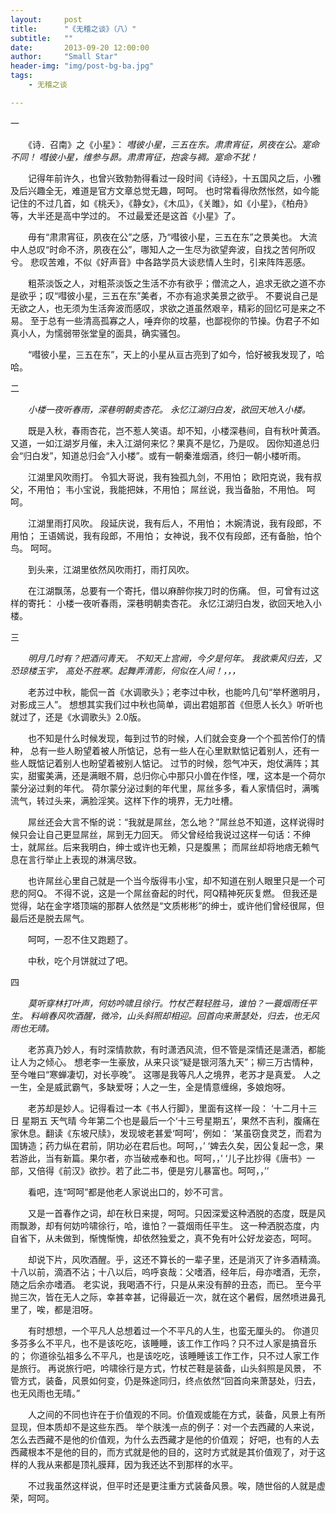 ```yaml
---
layout:     post
title:      "《无稽之谈》（八）"
subtitle:   ""
date:       2013-09-20 12:00:00
author:     "Small Star"
header-img: "img/post-bg-ba.jpg"
tags:
    - 无稽之谈

---
```


一

　　《诗．召南》之《小星》：
*嘒彼小星，三五在东。肃肃宵征，夙夜在公。寔命不同！
嘒彼小星，维参与昴。肃肃宵征，抱衾与裯。寔命不犹！*

　　记得年前许久，也曾兴致勃勃得看过一段时间《诗经》，十五国风之后，小雅及后兴趣全无，难道是官方文章总觉无趣，呵呵。
也时常看得欣然怅然，如今能记住的不过几首，如《桃夭》，《静女》，《木瓜》，《关雎》，如《小星》，《柏舟》等，大半还是高中学过的。
不过最爱还是这首《小星》了。

　　毋有“肃肃宵征，夙夜在公”之感，乃“嘒彼小星，三五在东”之景美也。
大流中人总叹“时命不济，夙夜在公”，哪知人之一生尽为欲望奔波，自找之苦何所叹兮。
悲叹苦难，不似《好声音》中各路学员大谈悲情人生时，引来阵阵恶感。

　　粗茶淡饭之人，对粗茶淡饭之生活不亦有欲乎；僧流之人，追求无欲之道不亦是欲乎；叹“嘒彼小星，三五在东”美者，不亦有追求美景之欲乎。
不要说自己是无欲之人，也无须为生活奔波而感叹，求欲之道虽然艰辛，精彩的回忆可是来之不易。
至于总有一些清高孤寡之人，唾弃你的坟墓，也鄙视你的节操。伪君子不如真小人，为懦弱带张堂皇的面具，确实骚包。

　　“嘒彼小星，三五在东”，天上的小星从亘古亮到了如今，恰好被我发现了，哈哈。
 
二

　　*小楼一夜听春雨，深巷明朝卖杏花。
永忆江湖归白发，欲回天地入小楼。*

　　既是入秋，春雨杏花，岂不惹人笑语。却不知，小楼深巷间，自有秋叶黄酒。
又道，一如江湖岁月催，未入江湖何来忆？果真不是忆，乃是叹。
因你知道总归会“归白发”，知道总归会“入小楼”。或有一朝秦淮烟酒，终归一朝小楼听雨。

　　江湖里风吹雨打。
令狐大哥说，我有独孤九剑，不用怕；
欧阳克说，我有叔父，不用怕；
韦小宝说，我能把妹，不用怕；
屌丝说，我当备胎，不用怕。
呵呵。

　　江湖里雨打风吹。
段延庆说，我有后人，不用怕；
木婉清说，我有段郎，不用怕；
王语嫣说，我有段郎，不用怕；
女神说，我不仅有段郎，还有备胎，怕个鸟。
呵呵。

　　到头来，江湖里依然风吹雨打，雨打风吹。

　　在江湖飘荡，总要有一个寄托，借以麻醉你挨刀时的伤痛。
但，可曾有过这样的寄托：
小楼一夜听春雨，深巷明朝卖杏花。
永忆江湖归白发，欲回天地入小楼。
 
三

　　*明月几时有？把酒问青天。
不知天上宫阙，今夕是何年。
我欲乘风归去，又恐琼楼玉宇，
高处不胜寒。起舞弄清影，何似在人间！，，，*

　　老苏过中秋，能侃一首《水调歌头》；老李过中秋，也能吟几句“举杯邀明月，对影成三人”。
想想其实我们过中秋也简单，调出君姐那首《但愿人长久》听听也就过了，还是《水调歌头》2.0版。

　　也不知是什么时候发现，每到过节的时候，人们就会变身一个个孤苦伶仃的情种，
总有一些人盼望着被人所惦记，总有一些人在心里默默惦记着别人，还有一些人既惦记着别人也盼望着被别人惦记。
过节的时候，怨气冲天，炮仗满阵；其实，甜蜜美满，还是满眼不屑，总归你心中那只小兽在作怪，嘿，这本是一个荷尔蒙分泌过剩的年代。
荷尔蒙分泌过剩的年代里，屌丝多多，看人家情侣时，满嘴流气，转过头来，满脸淫笑。这样下作的境界，无力吐槽。

　　屌丝还会大言不惭的说：“我就是屌丝，怎么地？”屌丝总不知道，这样说得时候只会让自己更显屌丝，屌到无力回天。
师父曾经给我说过这样一句话：不绅士，就屌丝。后来我明白，绅士或许也无赖，只是腹黑；
而屌丝却将地痞无赖气息在言行举止上表现的淋漓尽致。

　　也许屌丝心里自己就是一个当今版得韦小宝，却不知道在别人眼里只是一个可悲的阿Q。
不得不说，这是一个屌丝奋起的时代，阿Q精神死灰复燃。
但我还是觉得，站在金字塔顶端的那群人依然是“文质彬彬”的绅士，或许他们曾经很屌，但最后还是脱去屌气。

　　呵呵，一忍不住又跑题了。

　　中秋，吃个月饼就过了吧。

 
四

　　*莫听穿林打叶声，何妨吟啸且徐行。竹杖芒鞋轻胜马，谁怕？一蓑烟雨任平生。
料峭春风吹酒醒，微冷，山头斜照却相迎。回首向来萧瑟处，归去，也无风雨也无晴。*

　　老苏真乃妙人，有时深情款款，有时潇洒风流，但不管是深情还是潇洒，都能让人为之倾心。
想老李一生豪放，从来只谈“疑是银河落九天”；柳三万古情种，至今唯曰“寒蝉凄切，对长亭晚”。
这哪是我等凡人之境界，老苏才是真爱。
人之一生，全是威武霸气，多缺爱呀；人之一生，全是情意缠绵，多娘炮呀。

　　老苏却是妙人。记得看过一本《书人行脚》，里面有这样一段：
‘十二月十三日   星期五    天气晴
今年第二个也是最后一个‘十三号星期五’，果然不吉利，腹痛在家休息。翻读《东坡尺牍》，发现坡老甚爱‘呵呵’，例如：
‘某虽窃食灵芝，而君为国铸造；药力纵在君前，阴功必在君后也。呵呵，，’
‘婢去久矣，因公复起一念，果若游此，当有新篇。果尔者，亦当破戒奉和也。呵呵，，’
‘儿子比抄得《唐书》一部，又倍得《前汉》欲抄。若了此二书，便是穷儿暴富也。呵呵，，’’

　　看吧，连“呵呵”都是他老人家说出口的，妙不可言。

　　又是一首春作之词，却在秋日来提，呵呵。只因深爱这种洒脱的态度，既是风雨飘渺，却有何妨吟啸徐行，哈，谁怕？一蓑烟雨任平生。
这一种洒脱态度，内自省下，从未做到，惭愧惭愧，却依然独爱之，真不免有叶公好龙姿态，呵呵。

　　却说下片，风吹酒醒。乎，这还不算长的一辈子里，还是消灭了许多酒精滴。
十八以前，滴酒不沾；十八以后，呜呼哀哉：父嗜酒，经年后，母亦嗜酒，无奈，随之后余亦嗜酒。
老实说，我喝酒不行，只是从来没有醉的丑态，而已。
至今平抛三次，皆在无人之际，幸甚幸甚，记得最近一次，就在这个暑假，居然喷进鼻孔里了，唉，都是泪呀。

　　有时想想，一个平凡人总想着过一个不平凡的人生，也蛮无厘头的。
你道贝多芬多么不平凡，也不是该吃吃，该睡睡，该工作工作吗？只不过人家是搞音乐的；
你道徐弘祖多么不平凡，也是该吃吃，该睡睡该工作工作，只不过人家工作是旅行。
再说旅行吧，吟啸徐行是方式，竹杖芒鞋是装备，山头斜照是风景，
不管方式，装备，风景如何变，仍是殊途同归，终点依然“回首向来萧瑟处，归去，也无风雨也无晴。”

　　人之间的不同也许在于价值观的不同。价值观或能在方式，装备，风景上有所显现，但本质却不是这些东西。
举个肤浅一点的例子：对一个去西藏的人来说，怎么去西藏不是他的价值观，为什么去西藏才是他的价值观；
好吧，也有的人去西藏根本不是他的目的，而方式就是他的目的，这时方式就是其价值观了，对于这样的人我从来都是顶礼膜拜，因为我还达不到那样的水平。

　　不过我虽然这样说，但平时还是更注重方式装备风景。唉，随世俗的人就是虚荣，呵呵。
